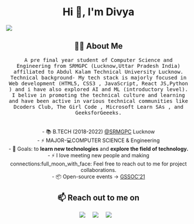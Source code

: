 <h1 align="center">Hi 👋, I'm Divya</h1>
<img src="https://i.imgur.com/SJSkI0p.png">

<h2 align="center"> 👨‍💻 About Me </h2>
<p align="center">
  <samp>
A pre final year student of Computer Science and Engineering from SRMGPC (Lucknow,Uttar Pradesh India) affiliated to Abdul Kalam Technical University Lucknow.
Technical background- My tech stack is majorly focused in Web development (HTML5, CSS3 , JavaScript, React JS,Python ) and i have also explored AI and ML (introductory level). I belive in promoting the technical culture and learning and have been active in various technical communities like Dcoders Club, The Girl Code , Microsoft Learn SAs , and GeeksforGeeeks. <br>
  </samp><br><br>
- 📚 B.TECH (2018-2022) <a href="http://srmcem.ac.in/">@SRMGPC</a> Lucknow <br>
- ⚡ MAJOR-💻COMPUTER SCIENCE & Engineering  <br>
- 🥅 Goals: to <strong>learn new technologies</strong> and <strong> explore the field of technology. </strong>  <br>
- ⚡ I love meeting new people and making connections:full_moon_with_face: Feel free to reach out to me for project collaborations.  <br>
- 📦 Open-source events -> <a href="https://gssoc.girlscript.tech/index.html">GSSOC'21</a>  <br>
<h2 align="center">📫 Reach out to me on</h2> 
<p align="center">
 <a href="mailto:divyashukla20993@gmail.com"><img src="https://img.shields.io/badge/gmail-%23D14836.svg?&style=for-the-badge&logo=gmail&logoColor=white" /></a>&nbsp;&nbsp;&nbsp;&nbsp;
  <a target="_blank"href="https://www.linkedin.com/in/divyashukla23/"><img src="https://img.shields.io/badge/linkedin-%230077B5.svg?&style=for-the-badge&logo=linkedin&logoColor=white" /></a>&nbsp;&nbsp;&nbsp;&nbsp;
  <a href="https://www.instagram.com/_divs23/"><img src="https://img.shields.io/badge/instagram-%23D14836.svg?&style=for-the-badge&logo=instagram&logoColor=pink" /></a>&nbsp;&nbsp;&nbsp;&nbsp;
</p>

